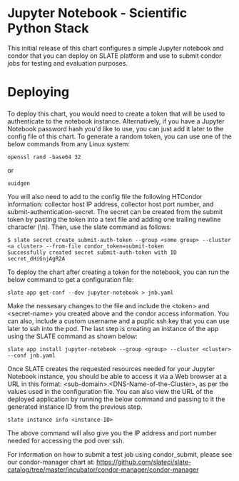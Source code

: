 # Jupyter Notebook - Scientific Python Stack

This initial release of this chart configures a simple Jupyter notebook and condor that you can deploy on SLATE platform and use to submit condor jobs for testing and evaluation purposes.

# Deploying

### 
To deploy this chart, you would need to create a token that will be used to authenticate to the notebook instance. Alternatively, if you have a Jupyter Notebook password hash you'd like to use, you can just add it later to the config file of this chart. To generate a random token, you can use one of the below commands from any Linux system:

	openssl rand -base64 32
	
or

	uuidgen

You will also need to add to the config file the following HTCondor information: collector host IP address, collector host port number, and submit-authentication-secret. The secret can be created from the submit token by pasting the token into a text file and adding one trailing newline character (\n). Then, use the slate command as follows:

	$ slate secret create submit-auth-token --group <some group> --cluster <a cluster> --from-file condor_token=submit-token
	Successfully created secret submit-auth-token with ID secret_dHiGnjAgR2A
 

To deploy the chart after creating a token for the notebook, you can run the below command to get a configuration file:  

	slate app get-conf --dev jupyter-notebook > jnb.yaml
	
Make the nessesary changes to the file and include the &lt;token&gt; and &lt;secret-name&gt; you created above and the condor access information. You can also, include a custom username and a puplic ssh key that you can use later to ssh into the pod. The last step is creating an instance of the app using the SLATE command as shown below: 

	slate app install jupyter-notebook --group <group> --cluster <cluster> --conf jnb.yaml
	
Once SLATE creates the requested resources needed for your Jupyter Notebook instance, you should be able to access it via a Web browser at a URL in this format: &lt;sub-domain&gt;.&lt;DNS-Name-of-the-Cluster&gt;, as per the values used in the configuration file. You can also view the URL of the deployed application by running the below command and passing to it the generated instance ID from the previous step.

	slate instance info <instance-ID>

The above command will also give you the IP address and port number needed for accessing the pod over ssh.

For information on how to submit a test job using condor_submit, please see our condor-manager chart at: 
https://github.com/slateci/slate-catalog/tree/master/incubator/condor-manager/condor-manager

